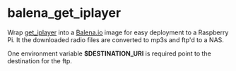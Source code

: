 balena_get_iplayer
==================
Wrap [get_iplayer](https://github.com/get-iplayer/get_iplayer) into a [Balena.io](https://www.balena.io/) image for easy deployment to a Raspberry Pi. It the downloaded radio files are converted to mp3s and ftp'd to a NAS.

One environment variable **$DESTINATION_URI** is required point to the destination for the ftp.
